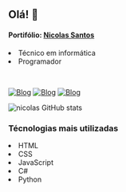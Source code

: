 ## Olá! 👋
#### Portifólio:  <a href="https://nicolasantos1.github.io/">Nicolas Santos</a>
<div>
  <li>Técnico em informática</li>
  <li>Programador</li>
  <p></p>
</div>
<br>

[![Blog](https://img.shields.io/badge/Gmail-D14836?style=for-the-badge&logo=gmail&logoColor=white)](https://mailto:nicolasantos011@gmail.com)
[![Blog](https://img.shields.io/badge/Instagram-E4405F?style=for-the-badge&logo=instagram&logoColor=white)](https://mailto:nicolasantos011@gmail.com)
[![Blog](https://img.shields.io/badge/LinkedIn-0077B5?style=for-the-badge&logo=linkedin&logoColor=white)](https://www.linkedin.com/in/nicolas-santosdonascimento)

![nicolas GitHub stats](https://github-readme-stats.vercel.app/api?username=nicolasantos1&show_icons=true&theme=radical)

### Técnologias mais utilizadas
<div>
  <li>HTML</li>
  <li>CSS</li>
  <li>JavaScript</li>
  <li>C#</li>
  <li>Python</li>
</div>
